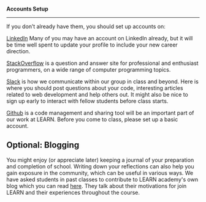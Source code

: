 **Accounts Setup**

--------------------

If you don’t already have them, you should set up accounts on:

[LinkedIn](https://www.linkedin.com/) Many of you may have an account on LinkedIn already, but it will be time well spent to update your profile to include your new career direction.

[StackOverflow](http://stackoverflow.com/) is a question and answer site for professional and enthusiast programmers, on a wide range of computer programming topics.

[Slack](https://slack.com/) is how we communicate within our group in class and beyond. Here is where you should post questions about your code, interesting articles related to web development and help others out. It might also be nice to sign up early to interact with fellow students before class starts.

[Github](https://github.com/) is a code management and sharing tool will be an important part of our work at LEARN. Before you come to class, please set up a basic account.

## Optional: Blogging 
You might enjoy (or appreciate later) keeping a journal of your preparation and completion of school. Writing down your reflections can also help you gain exposure in the community, which can be useful in various ways. We have asked students in past classes to contribute to LEARN academy's own blog which you can read [here](https://www.learnacademy.org/blog). They talk about their motivations for join LEARN and their experiences throughout the course.
